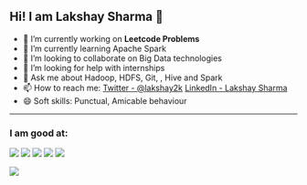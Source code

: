 ## Hi! I am Lakshay Sharma 👋


- 🔭 I’m currently working on **Leetcode Problems**
- 🌱 I’m currently learning Apache Spark
- 👯 I’m looking to collaborate on Big Data technologies
- 🤔 I’m looking for help with internships 
- 💬 Ask me about Hadoop, HDFS, Git, , Hive and Spark
- 📫 How to reach me: [Twitter - @lakshay2k](https://twitter.com/Lakshay2k)  [LinkedIn - Lakshay Sharma](https://www.linkedin.com/in/lakshay-sharma-7594a91b4/)
- 😄 Soft skills: Punctual, Amicable behaviour

---------------------------------------------------------------------------------------------------------------------------------------------

### I am good at:

<img src="https://camo.githubusercontent.com/4f5dce6f2e6e5a4f82b5549f32cfbf0d53f9d2cd23b6a16cbfc6424984ea1b68/68747470733a2f2f696d672e69636f6e73382e636f6d2f636f6c6f722f32782f6769742e706e67">    <img src="https://camo.githubusercontent.com/8a8cd69ed5b1ad0cf4b668240056834f2f5ed899724feeea14b78fd5cd46db26/68747470733a2f2f696d672e69636f6e73382e636f6d2f636f6c6f722f32782f632d706c75732d706c75732d6c6f676f2e706e67">    <img src="https://camo.githubusercontent.com/01a4111afcf1b80bd14ced37bfec0b72d5279dd6761b26d5cc3077fa84d0ffbe/68747470733a2f2f696d672e69636f6e73382e636f6d2f636f6c6f722f32782f707974686f6e2e706e67">    <img src="https://camo.githubusercontent.com/7972de81e4b01c35c2830899c46de2bafb7ad8e935eeecc086639461badfde75/68747470733a2f2f696d672e69636f6e73382e636f6d2f636f6c6f722f32782f632d70726f6772616d6d696e672e706e67">    <img src="https://camo.githubusercontent.com/64d3fff70dcf8e06d9edec85e3e2ac15e0cb026c3317e5afe9377cd49ea4fc23/68747470733a2f2f696d672e69636f6e73382e636f6d2f636f6c6f722f32782f73716c2e706e67">



<img src="https://github-readme-stats.vercel.app/api?username=lakshay2k&&show_icons=true&title_color=ffffcc&icon_color=AAA&text_color=daf7dc&bg_color=556B2F">

